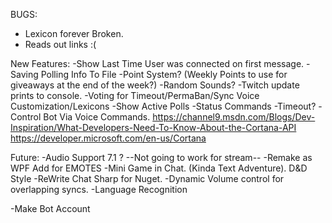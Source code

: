 ﻿BUGS:
- Lexicon forever Broken.
- Reads out links :(

New Features:
-Show Last Time User was connected on first message.
-Saving Polling Info To File
-Point System? (Weekly Points to use for giveaways at the end of the week?)
-Random Sounds?
-Twitch update prints to console.
-Voting for Timeout/PermaBan/Sync Voice Customization/Lexicons
	-Show Active Polls
	-Status Commands
	-Timeout?
-Control Bot Via Voice Commands.
	https://channel9.msdn.com/Blogs/Dev-Inspiration/What-Developers-Need-To-Know-About-the-Cortana-API
	https://developer.microsoft.com/en-us/Cortana


Future:
-Audio Support 7.1 ? --Not going to work for stream--
-Remake as WPF Add for EMOTES
-Mini Game in Chat. (Kinda Text Adventure). D&D Style
-ReWrite Chat Sharp for Nuget.
-Dynamic Volume control for overlapping syncs.
-Language Recognition

-Make Bot Account